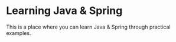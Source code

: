 # Learning Java & Spring

This is a place where you can learn Java & Spring through practical examples.